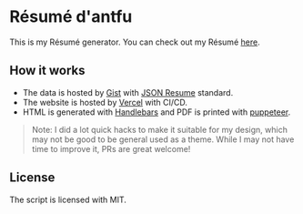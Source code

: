 # Résumé d'antfu

This is my Résumé generator. You can check out my Résumé [here](https://resume.joash.me).


## How it works

- The data is hosted by [Gist](https://gist.github.com/antfu/ceb04ede6daf195eaf51e32b6aef5d4e) with [JSON Resume](https://jsonresume.org/) standard.
- The website is hosted by [Vercel](https://vercel.com/) with CI/CD.
- HTML is generated with [Handlebars](https://handlebarsjs.com/) and PDF is printed with [puppeteer](https://github.com/puppeteer/puppeteer/).

> Note: I did a lot quick hacks to make it suitable for my design, which may not be good to be general used as a theme. While I may not have time to improve it, PRs are great welcome!

## License

The script is licensed with MIT.
